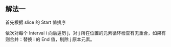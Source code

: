 ## 解法一
首先根据 slice 的 Start 值排序

依次对每个 Interval i 向后遍历 j，对 j 所在位置的元素循环检查有无重合，如果有则合并：替换 i 的 End 值，剔除 j 原本元素。
